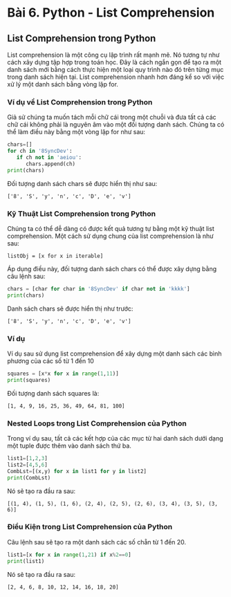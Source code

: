 # Bài 6. Python - List Comprehension

## List Comprehension trong Python

List comprehension là một công cụ lập trình rất mạnh mẽ. Nó tương tự như cách xây dựng tập hợp trong toán học. Đây là cách ngắn gọn để tạo ra một danh sách mới bằng cách thực hiện một loại quy trình nào đó trên từng mục trong danh sách hiện tại. List comprehension nhanh hơn đáng kể so với việc xử lý một danh sách bằng vòng lặp for.

### Ví dụ về List Comprehension trong Python

Giả sử chúng ta muốn tách mỗi chữ cái trong một chuỗi và đưa tất cả các chữ cái không phải là nguyên âm vào một đối tượng danh sách. Chúng ta có thể làm điều này bằng một vòng lặp for như sau:

```python
chars=[]
for ch in '8SyncDev':
   if ch not in 'aeiou':
      chars.append(ch)
print(chars)
```

Đối tượng danh sách chars sẽ được hiển thị như sau:

```
['8', 'S', 'y', 'n', 'c', 'D', 'e', 'v']
```

### Kỹ Thuật List Comprehension trong Python

Chúng ta có thể dễ dàng có được kết quả tương tự bằng một kỹ thuật list comprehension. Một cách sử dụng chung của list comprehension là như sau:

```
listObj = [x for x in iterable]
```

Áp dụng điều này, đối tượng danh sách chars có thể được xây dựng bằng câu lệnh sau:

```python
chars = [char for char in '8SyncDev' if char not in 'kkkk']
print(chars)
```

Danh sách chars sẽ được hiển thị như trước:

```
['8', 'S', 'y', 'n', 'c', 'D', 'e', 'v']
```

### Ví dụ

Ví dụ sau sử dụng list comprehension để xây dựng một danh sách các bình phương của các số từ 1 đến 10

```python
squares = [x*x for x in range(1,11)]
print(squares)
```

Đối tượng danh sách squares là:

```
[1, 4, 9, 16, 25, 36, 49, 64, 81, 100]
```

### Nested Loops trong List Comprehension của Python

Trong ví dụ sau, tất cả các kết hợp của các mục từ hai danh sách dưới dạng một tuple được thêm vào danh sách thứ ba.

```python
list1=[1,2,3]
list2=[4,5,6]
CombLst=[(x,y) for x in list1 for y in list2]
print(CombLst)
```

Nó sẽ tạo ra đầu ra sau:

```
[(1, 4), (1, 5), (1, 6), (2, 4), (2, 5), (2, 6), (3, 4), (3, 5), (3, 6)]
```

### Điều Kiện trong List Comprehension của Python

Câu lệnh sau sẽ tạo ra một danh sách các số chẵn từ 1 đến 20.

```python
list1=[x for x in range(1,21) if x%2==0]
print(list1)
```

Nó sẽ tạo ra đầu ra sau:

```
[2, 4, 6, 8, 10, 12, 14, 16, 18, 20]
```